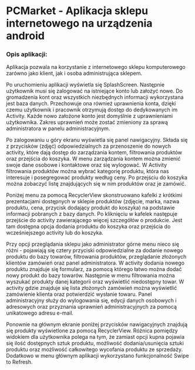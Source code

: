 # PCMarket - Aplikacja sklepu internetowego na urządzenia android

### Opis aplikacji:

Aplikacja pozwala na korzystanie z internetowego sklepu komputerowego zarówno jako klient, jak i osoba administrująca sklepem. 

Po uruchomieniu aplikacji wyświetla się SplashScreen. Następnie użytkownik musi się zalogować na istniejące konto lub założyć nowe. Do gromadzenia kont oraz wszystkich niezbędnych informacji wykorzystana jest baza danych. Przechowuje ona również uprawnienia konta, dzięki czemu użytkownik i pracownik otrzymują dostęp do dedykowanych im Activity. Każde nowo założone konto jest domyślnie z uprawnieniami użytkownika. Zakres uprawnień może zostać zmieniony za sprawą administratora w panelu administracyjnym. 

Po zalogowaniu u góry ekranu wyświetla się panel nawigacyjny. Składa się z przycisków (zdjęć) odpowiedzialnych za przenoszenie do nowych activity, które dają dostęp do zarządzania kontem, filtrowania produktów oraz przejścia do koszyka. 
W menu zarządzania kontem można zmienić swoje dane osobowe i kontaktowe oraz się wylogować. W Activity filtrowania produktów można wybrać kategorię produktu, która nas interesuje i posegregować produkty według ceny.
Po przejściu do koszyka można zobaczyć listę znajdujących się w nim produktów oraz je zamówić.

Poniżej menu za pomocą RecyclerView skonstruowano kafelki z krótkimi prezentacjami dostępnych w sklepie produktów (zdjęcie, marka, nazwa produktu, cena, przycisk dodający produkt do koszyka) na podstawie informacji pobranych z bazy danych. Po kliknięciu w kafelek następuje przejście do activity zawierającego więcej szczegółów o produkcie. Jest tam dostępna opcja dodania produktu do koszyka oraz przejścia do wcześniejszego activity lub do koszyka. 

Przy opcji przeglądania sklepu jako administrator górne menu nieco się różni  - pojawiają się cztery przyciski odpowiedzialne za dodanie nowego produktu do bazy towarów, filtrowania produktów, przeglądanie złożonych klientów zamówień oraz panel administratora.
W activity dodania nowego produktu znajduje się formularz, za pomocą którego łatwo można dodać nowy produkt do bazy towarów. 
Następnie w menu filtrowania można wyszukać produkty danej kategorii oraz wyświetlić niedostępny towar.
W activity gdzie znajduje się lista złożonych zamówień można wyświetlić zamówienie klienta oraz potwierdzić wysłanie towaru.
Panel administracyjny służy do wylogowania się, edycji danych osobowych i adresowych oraz przyznania uprawnień administracyjnych za pomocą unikatowego adresu e-mail.
 
Ponownie na głównym ekranie poniżej przycisków nawigacyjnych znajdują się produkty wyświetlone za pomocą RecyclerView. Różnica pomiędzy widokiem dla użytkownika polega na tym, że zamiast opcji kupna pojawia się ilość dostępnych sztuk produktu, możliwość dodania/usunięcia sztuki produktu oraz możliwość całkowitego wycofania produktu ze sprzedaży.
Dodatkowo w menu głównym aplikacji wykorzystano funkcjonalność Swipe to Refresh.

